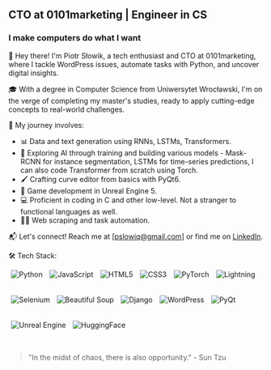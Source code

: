 ## CTO at 0101marketing | Engineer in CS
### I make computers do what I want

👋 Hey there! I'm Piotr Słowik, a tech enthusiast and CTO at 0101marketing, where I tackle WordPress issues, automate tasks with Python, and uncover digital insights.

🎓 With a degree in Computer Science from Uniwersytet Wrocławski, I'm on the verge of completing my master's studies, ready to apply cutting-edge concepts to real-world challenges.

🚀 My journey involves:
- 📊 Data and text generation using RNNs, LSTMs, Transformers.
- 🌱 Exploring AI through training and building various models - Mask-RCNN for instance segmentation, LSTMs for time-series predictions, I can also code Transformer from scratch using Torch.
- 🖌️ Crafting curve editor from basics with PyQt6.
- 🔫 Game development in Unreal Engine 5.
- 💻 Proficient in coding in C and other low-level. Not a stranger to functional languages as well.
- 🕵️‍♂️ Web scraping and task automation.

📬 Let's connect! Reach me at [pslowiq@gmail.com] or find me on [LinkedIn](https://www.linkedin.com/in/piotr-s%C5%82owik/).

🛠️ Tech Stack:

<span style="display:inline-block; margin: 0 5px; height: 50px;"><img src="https://img.icons8.com/color/48/000000/python--v1.png" alt="Python" /></span>
<span style="display:inline-block; margin: 0 5px; height: 50px;"><img src="https://img.icons8.com/color/48/000000/javascript--v2.png" alt="JavaScript" /></span>
<span style="display:inline-block; margin: 0 5px; height: 50px;"><img src="https://img.icons8.com/color/48/000000/html-5--v1.png" alt="HTML5" /></span>
<span style="display:inline-block; margin: 0 5px; height: 50px;"><img src="https://img.icons8.com/color/48/000000/css3.png" alt="CSS3" /></span>
<span style="display:inline-block; margin: 0 5px; height: 50px;"><img src="https://pytorch.org/assets/images/pytorch-logo.png" alt="PyTorch" /></span>
<span style="display:inline-block; margin: 0 5px; height: 50px;"><img src="https://avatars.githubusercontent.com/u/98025367?s=48&v=4" alt="Lightning" /></span>
<span style="display:inline-block; margin: 0 5px; height: 50px;"><img src="https://img.icons8.com/color/48/000000/selenium-test-automation.png" alt="Selenium" /></span>
<span style="display:inline-block; margin: 0 5px; height: 50px;"><img src="https://funthon.files.wordpress.com/2017/05/bs.png?w=48" alt="Beautiful Soup" /></span>
<span style="display:inline-block; margin: 0 5px; height: 50px;"><img src="https://img.icons8.com/color/48/000000/django.png" alt="Django" /></span>
<span style="display:inline-block; margin: 0 5px; height: 50px;"><img src="https://img.icons8.com/ios/48/000000/wordpress.png" alt="WordPress" /></span>
<span style="display:inline-block; margin: 0 5px; height: 50px;"><img src="https://icons8.com/icon/25647/qt" alt="PyQt" /></span>
<span style="display:inline-block; margin: 0 5px; height: 50px;"><img src="https://img.icons8.com/color/48/000000/unreal-engine.png" alt="Unreal Engine" /></span>
<span style="display:inline-block; margin: 0 5px; height: 50px;"><img src="https://img.icons8.com/?size=512&id=BQ1lJP4geUqU&format=png" alt="HuggingFace" /></span>




> "In the midst of chaos, there is also opportunity." - Sun Tzu
